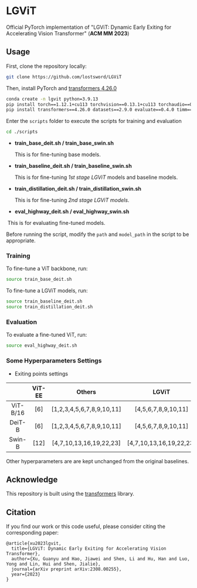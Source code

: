 # LGViT

Official PyTorch implementation of "LGViT: Dynamic Early Exiting for Accelerating Vision Transformer" (**ACM MM 2023**)

## Usage

First, clone the repository locally:

```bash
git clone https://github.com/lostsword/LGViT
```

Then, install PyTorch and [transformers 4.26.0](https://github.com/huggingface/transformers)

```bash
conda create -n lgvit python=3.9.13
pip install torch==1.12.1+cu113 torchvision==0.13.1+cu113 torchaudio==0.12.1 --extra-index-url https://download.pytorch.org/whl/cu113
pip install transformers==4.26.0 datasets==2.9.0 evaluate==0.4.0 timm==0.6.13 wandb==0.14.2 ipykernel scikit-learn
```

Enter the  `scripts` folder to execute the scripts for training and evaluation

```bash
cd ./scripts
```

- **train_base_deit.sh / train_base_swin.sh**

  This is for fine-tuning base models.

- **train_baseline_deit.sh / train_baseline_swin.sh**

  This is for fine-tuning *1st stage LGViT* models and baseline models.

- **train_distillation_deit.sh / train_distillation_swin.sh**

  This is for fine-tuning *2nd stage  LGViT models*.

- **eval_highway_deit.sh / eval_highway_swin.sh**

​		This is for evaluating fine-tuned models.

Before running the script, modify the `path` and `model_path` in the script to be appropriate.

### Training

To fine-tune a ViT backbone, run:

```bash
source train_base_deit.sh
```

To fine-tune a LGViT models, run:

```bash
source train_baseline_deit.sh
source train_distillation_deit.sh
```

### Evaluation

To evaluate a fine-tuned ViT, run:

```bash
source eval_highway_deit.sh
```



### Some Hyperparameters Settings


- Exiting points settings

|          | ViT-EE |          Others           |          LGViT          |
| :------: | :----: | :-----------------------: | :---------------------: |
| ViT-B/16 |  [6]   | [1,2,3,4,5,6,7,8,9,10,11] |   [4,5,6,7,8,9,10,11]   |
|  DeiT-B  |  [6]   | [1,2,3,4,5,6,7,8,9,10,11] |   [4,5,6,7,8,9,10,11]   |
|  Swin-B  |  [12]  |  [4,7,10,13,16,19,22,23]  | [4,7,10,13,16,19,22,23] |

Other hyperparameters are are kept unchanged from the original baselines.

## Acknowledge
This repository is built using the [transformers](https://github.com/huggingface/transformers) library.

## Citation

If you find our work or this code useful, please consider citing the corresponding paper:
```
@article{xu2023lgvit,
  title={LGViT: Dynamic Early Exiting for Accelerating Vision Transformer},
  author={Xu, Guanyu and Hao, Jiawei and Shen, Li and Hu, Han and Luo, Yong and Lin, Hui and Shen, Jialie},
  journal={arXiv preprint arXiv:2308.00255},
  year={2023}
}
```